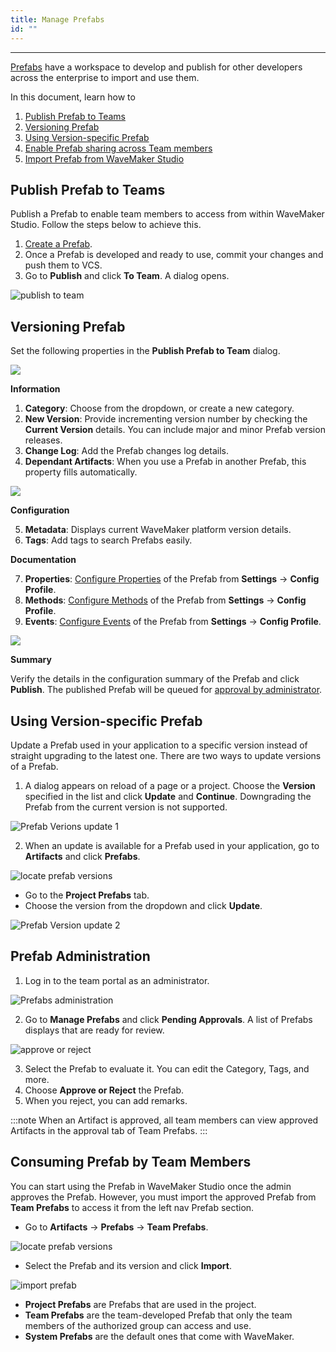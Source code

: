 ```yaml
---
title: Manage Prefabs
id: ""
---
```

---

[Prefabs](/learn/app-development/custom-widgets/prefabs-overview) have a workspace to develop and publish for other developers across the enterprise to import and use them.

In this document, learn how to

1. [Publish Prefab to Teams](#publish-prefab-to-teams)
2. [Versioning Prefab](#versioning-prefab)
3. [Using Version-specific Prefab](#using-version-specific-prefab)
4. [Enable Prefab sharing across Team members](#prefab-administration)
5. [Import Prefab from WaveMaker Studio](#consuming-prefab-by-team-members)

## Publish Prefab to Teams

Publish a Prefab to enable team members to access from within WaveMaker Studio. Follow the steps below to achieve this.

1. [Create a Prefab](/learn/app-development/custom-widgets/creating-prefabs).
2. Once a Prefab is developed and ready to use, commit your changes and push them to VCS.
2. Go to **Publish** and click **To Team**. A dialog opens.

![publish to team](/learn/assets/prefab-publish-to-team.png)

## Versioning Prefab

Set the following properties in the **Publish Prefab to Team** dialog.

![](/learn/assets/publish-to-team-version.png)

**Information**

1. **Category**: Choose from the dropdown, or create a new category.
2. **New Version**: Provide incrementing version number by checking the **Current Version** details. You can include major and minor Prefab version releases.
3. **Change Log**: Add the Prefab changes log details.
4. **Dependant Artifacts**: When you use a Prefab in another Prefab, this property fills automatically.

![](/learn/assets/manage-prefabs-add-tags.png)

**Configuration**

5. **Metadata**: Displays current WaveMaker platform version details.
6. **Tags**: Add tags to search Prefabs easily.

**Documentation**

7. **Properties**: [Configure Properties](/learn/app-development/custom-widgets/creating-prefabs#properties) of the Prefab from **Settings** -> **Config Profile**.
8. **Methods**: [Configure Methods](/learn/app-development/custom-widgets/creating-prefabs#methods) of the Prefab from **Settings** -> **Config Profile**.
9. **Events**: [Configure Events](/learn/app-development/custom-widgets/creating-prefabs#events) of the Prefab from **Settings** -> **Config Profile**.

![](/learn/assets/publish-prefab.png)

**Summary**

Verify the details in the configuration summary of the Prefab and click **Publish**. The published Prefab will be queued for [approval by administrator](#prefab-administration). 

## Using Version-specific Prefab

Update a Prefab used in your application to a specific version instead of straight upgrading to the latest one. There are two ways to update versions of a Prefab. 

1. A dialog appears on reload of a page or a project. Choose the **Version** specified in the list and click **Update** and **Continue**. Downgrading the Prefab from the current version is not supported.

![Prefab Verions update 1](/learn/assets/update-prefab-choose-version-on-page-load.png)

2. When an update is available for a Prefab used in your application, go to **Artifacts** and click **Prefabs**.

![locate prefab versions](/learn/assets/artifacts-prefabs.png)

- Go to the **Project Prefabs** tab. 
- Choose the version from the dropdown and click **Update**.

![Prefab Version update 2](/learn/assets/artifact-prefab-choose-version.png)

## Prefab Administration

1. Log in to the team portal as an administrator. 

![Prefabs administration](/learn/assets/admin-prefabs.png)

2. Go to **Manage Prefabs** and click **Pending Approvals**. A list of Prefabs displays that are ready for review.

![approve or reject](/learn/assets/approve-or-reject-prefab.png)

3. Select the Prefab to evaluate it. You can edit the Category, Tags, and more. 
4. Choose **Approve or Reject** the Prefab. 
4. When you reject, you can add remarks. 

:::note
When an Artifact is approved, all team members can view approved Artifacts in the approval tab of Team Prefabs. 
:::

## Consuming Prefab by Team Members

You can start using the Prefab in WaveMaker Studio once the admin approves the Prefab. However, you must import the approved Prefab from **Team Prefabs** to access it from the left nav Prefab section. 

- Go to **Artifacts** -> **Prefabs** -> **Team Prefabs**.

![locate prefab versions](/learn/assets/artifacts-prefabs.png)

- Select the Prefab and its version and click **Import**.

![import prefab](/learn/assets/import-prefab.png)

- **Project Prefabs** are Prefabs that are used in the project.
- **Team Prefabs** are the team-developed Prefab that only the team members of the authorized group can access and use. 
- **System Prefabs** are the default ones that come with WaveMaker.